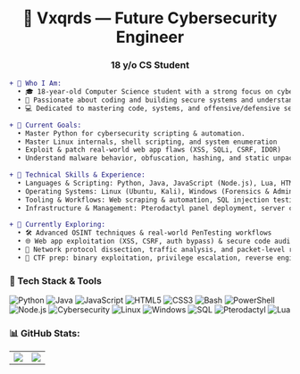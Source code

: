 <h1 align="center">👾 Vxqrds — Future Cybersecurity Engineer</h1>
<h3 align="center">18 y/o CS Student</h3>

<!-- About Section -->
```diff
+ 📌 Who I Am:
  • 🎓 18-year-old Computer Science student with a strong focus on cybersecurity
  • 🔐 Passionate about coding and building secure systems and understanding how they break
  • 💻 Dedicated to mastering code, systems, and offensive/defensive security practices
  
+ 🧠 Current Goals:
  • Master Python for cybersecurity scripting & automation.
  • Master Linux internals, shell scripting, and system enumeration
  • Exploit & patch real-world web app flaws (XSS, SQLi, CSRF, IDOR)
  • Understand malware behavior, obfuscation, hashing, and static unpacking
  
+ 🧰 Technical Skills & Experience:
  • Languages & Scripting: Python, Java, JavaScript (Node.js), Lua, HTML/CSS, PowerShell, Bash
  • Operating Systems: Linux (Ubuntu, Kali), Windows (Forensics & Admin)
  • Tooling & Workflows: Web scraping & automation, SQL injection testing, custom Minecraft plugin development, Discord bot development
  • Infrastructure & Management: Pterodactyl panel deployment, server configuration, performance tuning
  
+ 🧪 Currently Exploring:
  • 🛠️ Advanced OSINT techniques & real-world PenTesting workflows
  • 🌐 Web app exploitation (XSS, CSRF, auth bypass) & secure code auditing
  • 📡 Network protocol dissection, traffic analysis, and packet-level reconnaissance
  • 🎯 CTF prep: binary exploitation, privilege escalation, reverse engineering

```
### 🔐 Tech Stack & Tools
<p align="left"> <img alt="Python" src="https://img.shields.io/badge/-Python-3776AB?style=flat-square&logo=python&logoColor=white" /> <img alt="Java" src="https://img.shields.io/badge/-Java-007396?style=flat-square&logo=java&logoColor=white" /> <img alt="JavaScript" src="https://img.shields.io/badge/-JavaScript-F7DF1E?style=flat-square&logo=javascript&logoColor=black" /> <img alt="HTML5" src="https://img.shields.io/badge/-HTML5-E34F26?style=flat-square&logo=html5&logoColor=white" />
  <img alt="CSS3" src="https://img.shields.io/badge/-CSS3-1572B6?style=flat-square&logo=css3&logoColor=white" /> <img alt="Bash" src="https://img.shields.io/badge/-Bash-4EAA25?style=flat-square&logo=gnu-bash&logoColor=white" /> <img alt="PowerShell" src="https://img.shields.io/badge/-PowerShell-5391FE?style=flat-square&logo=powershell&logoColor=white" /> <img alt="Node.js" src="https://img.shields.io/badge/-Node.js-339933?style=flat-square&logo=node.js&logoColor=white" /> <img alt="Cybersecurity" src="https://img.shields.io/badge/-Cybersecurity-ff0000?style=flat-square&logo=burp-suite&logoColor=white" /> <img alt="Linux" src="https://img.shields.io/badge/-Linux-FCC624?style=flat-square&logo=linux&logoColor=black" /> <img alt="Windows" src="https://img.shields.io/badge/-Windows-0078D6?style=flat-square&logo=windows&logoColor=white" /> <img alt="SQL" src="https://img.shields.io/badge/-SQL-4479A1?style=flat-square&logo=mysql&logoColor=white" /> <img alt="Pterodactyl" src="https://img.shields.io/badge/-Pterodactyl-5865F2?style=flat-square&logo=pterodactyl&logoColor=white" /> <img alt="Lua" src="https://img.shields.io/badge/-Lua-2C2D72?style=flat-square&logo=lua" /> </p>

### 📊 GitHub Stats:

<table>
  <tr>
    <td>
      <img src="https://github-readme-stats.vercel.app/api?username=vxqrds&hide_title=true&theme=tokyonight&show_icons=true&hide_rank=true" />
    </td>
    <td>
      <img src="https://github-readme-stats.vercel.app/api/top-langs/?username=vxqrds&count_private=true&layout=compact&theme=tokyonight" />
    </td>
  </tr>
</table>
